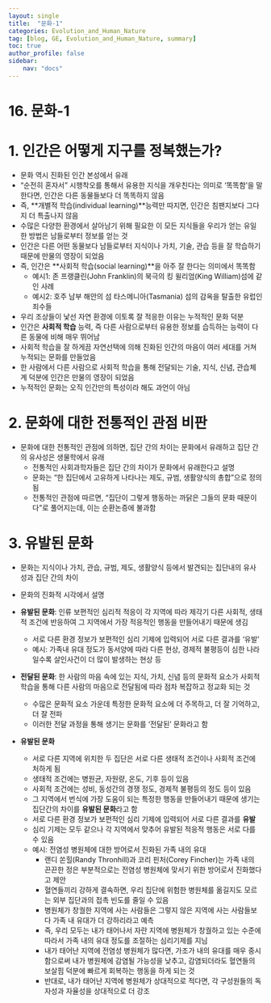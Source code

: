 ```yaml
---
layout: single
title:  "문화-1"
categories: Evolution_and_Human_Nature
tag: [blog, GE, Evolution_and_Human_Nature, summary]
toc: true
author_profile: false
sidebar:
    nav: "docs"
---
```


# 16. 문화-1

# 1. 인간은 어떻게 지구를 정복했는가?

- 문화 역시 진화된 인간 본성에서 유래
- “순전히 혼자서” 시행착오를 통해서 유용한 지식을 개우친다는 의미로 ‘똑똑함’을 말한다면, 인간은 다른 동물들보다 더 똑똑하지 않음
- 즉, **개별적 학습(individual learning)**능력만 따지면, 인간은 침팬지보다 그다지 더 특출나지 않음
- 수많은 다양한 환경에서 살아남기 위해 필요한 이 모든 지식들을 우리가 얻는 유일한 방법은 남들로부터 정보를 얻는 것
- 인간은 다른 어떤 동물보다 남들로부터 지식이나 가치, 기술, 관습 등을 잘 학습하기 때문에 만물의 영장이 되었음
- 즉, 인간은 **사회적 학습(social learning)**을 아주 잘 한다는 의미에서 똑똑함
    - 예시1: 존 프랭클린(John Franklin)의 북극의 킹 윌리엄(King William)섬에 같인 사례
    - 예시2: 호주 남부 해안의 섬 타스메니아(Tasmania) 섬의 감옥을 탈출한 유럽인 죄수들
- 우리 조상들이 낯선 자연 환경에 이토록 잘 적응한 이유는 누적적인 문화 덕분
- 인간은 **사회적 학습** 능력, 즉 다른 사람으로부터 유용한 정보를 습득하는 능력이 다른 동물에 비해 매우 뛰어남
- 사회적 학습을 잘 하게끔 자연선택에 의해 진화된 인간의 마음이 여러 세대를 거쳐 누적되는 문화를 만들었음
- 한 사람에서 다른 사람으로 사회적 학습을 통해 전달되는 기술, 지식, 신념, 관습체계 덕분에 인간은 만물의 영장이 되었음
- 누적적인 문화는 오직 인간만의 특성이라 해도 과언이 아님

# 2. 문화에 대한 전통적인 관점 비판

- 문화에 대한 전통적인 관점에 의하면, 집단 간의 차이는 문화에서 유래하고 집단 간의 유사성은 생물학에서 유래
    - 전통적인 사회과학자들은 집단 간의 차이가 문화에서 유래한다고 설명
    - 문화는 “한 집단에서 고유하게 나타나는 제도, 규범, 생활양식의 총합”으로 정의됨
    - 전통적인 관점에 따르면, “집단이 그렇게 행동하는 까닭은 그들의 문화 때문이다”로 풀어지는데, 이는 순환논증에 불과함

# 3. 유발된 문화

- 문화는 지식이나 가치, 관습, 규범, 제도, 생활양식 등에서 발견되는 집단내의 유사성과 집단 간의 차이
- 문화의 진화적 시각에서 설명
- **유발된 문화**: 인류 보편적인 심리적 적응이 각 지역에 따라 제각기 다른 사회적, 생태적 조건에 반응하여 그 지역에서 가장 적응적인 행동을 만들어내기 때문에 생김
    - 서로 다른 환경 정보가 보편적인 심리 기제에 입력되어 서로 다른 결과를 ‘유발’
    - 예시: 가족내 유대 정도가 동서양에 따라 다른 현상, 경제적 불평등이 심한 나라일수록 살인사건이 더 많이 발생하는 현상 등
- **전달된 문화**: 한 사람의 마음 속에 있는 지식, 가치, 신념 등의 문화적 요소가 사회적 학습을 통해 다른 사람의 마음으로 전달됨에 따라 점차 복잡하고 정교화 되는 것
    - 수많은 문화적 요소 가운데 특정한 문화적 요소에 더 주목하고, 더 잘 기억하고, 더 잘 전파
    - 이러한 전달 과정을 통해 생기는 문화를 ‘전달된’ 문화라고 함

- **유발된 문화**
    - 서로 다른 지역에 위치한 두 집단은 서로 다른 생태적 조건이나 사회적 조건에 처하게 됨
    - 생태적 조건에는 병원균, 자원량, 온도, 기후 등이 있음
    - 사회적 조건에는 성비, 동성간의 경쟁 정도, 경제적 불평등의 정도 등이 있음
    - 그 지역에서 번식에 가장 도움이 되는 특정한 행동을 만들어내기 때문에 생기는 집단간의 차이를 **유발된 문화**라고 함
    - 서로 다른 환경 정보가 보편적인 심리 기제에 입력되어 서로 다른 결과를 **유발**
    - 심리 기제는 모두 같으나 각 지역에서 맞추어 유발된 적응적 행동은 서로 다를 수 있음
    - 예시: 전염성 병원체에 대한 방어로서 진화된 가족 내의 유대
        - 랜디 쏜힐(Randy Thronhill)과 코리 핀처(Corey Fincher)는 가족 내의 끈끈한 정은 부분적으로는 전염성 병원체에 맞서기 위한 방어로서 진화했다고 제안
        - 혈연들끼리 강하게 결속하면, 우리 집단에 위험한 병원체를 옮길지도 모르는 외부 집단과의 접촉 빈도를 줄일 수 있음
        - 병원체가 창궐한 지역에 사는 사람들은 그렇지 않은 지역에 사는 사람들보다 가족 내 유대가 더 강하리라고 예측
        - 즉, 우리 모두는 내가 태어나서 자란 지역에 병원체가 창궐하고 있는 수준에 따라서 가족 내의 유대 정도를 조절하는 심리기제를 지님
        - 내가 태어난 지역에 전염성 병원체가 많다면, 가조가 내의 유대를 매우 중시함으로써 내가 병원체에 감염될 가능성을 낮추고, 감염되더라도 혈연들의 보살핌 덕분에 빠르게 회복하는 행동을 하게 되는 것
        - 반대로, 내가 태어난 지역에 병원체가 상대적으로 적다면, 각 구성원들의 독자성과 자율성을 상대적으로 더 강조